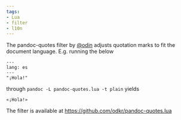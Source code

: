 ```yaml
---
tags:
- Lua
- filter
- l10n
---
```


The pandoc-quotes filter by [\@odin][] adjusts quotation marks to fit the
document language. E.g. running the below

    ---
    lang: es
    ---
    "¡Hola!"

through `pandoc -L pandoc-quotes.lua -t plain` yields

    «¡Hola!»

The filter is available at https://github.com/odkr/pandoc-quotes.lua

[\@odin]: https://toot.cat/@odin

